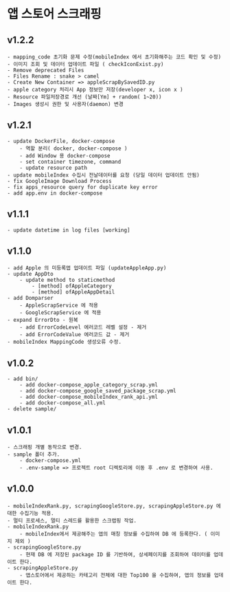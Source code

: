 # 앱 스토어 스크래핑
## v1.2.2
    - mapping_code 초기화 문제 수정(mobileIndex 에서 초기화해주는 코드 확인 및 수정)
    - 이미지 조회 및 데이터 업데이트 파일 ( checkIconExist.py)
    - Remove deprecated Files 
    - Files Rename : snake > camel
    - Create New Container => appleScrapBySavedID.py
    - apple category 처리시 App 정보만 저장(developer x, icon x ) 
    - Resource 파일저장경로 개선 (날짜[Ym] + random( 1~20))
    - Images 생성시 권한 및 사용자(daemon) 변경 
## v1.2.1 
    - update DockerFile, docker-compose 
        - 역할 분리( docker, docker-compose )
        - add Window 용 docker-compose
        - set container timezone, command
        - update resource path
    - update mobileIndex 수집시 전날데이터를 요청 (당일 데이터 업데이트 안됨)
    - fix GoogleImage Download Process
    - fix apps_resource query for duplicate key error
    - add app.env in docker-compose 

## v1.1.1 
    - update datetime in log files [working]
## v1.1.0
    - add Apple 의 미등록앱 업데이트 파일 (updateAppleApp.py) 
    - update AppDto 
        - update method to staticmethod
            - [method] ofAppleCategory
            - [method] ofAppleAppDetail
    - add Domparser
        - AppleScrapService 에 적용
        - GoogleScrapService 에 적용
    - expand ErrorDto - 원복
        - add ErrorCodeLevel 에러코드 레벨 설정 - 제거
        - add ErrorCodeValue 에러코드 값 - 제거
    - mobileIndex MappingCode 생성오류 수정.
## v1.0.2
    - add bin/ 
        - add docker-compose_apple_category_scrap.yml
        - add docker-compose_google_saved_package_scrap.yml
        - add docker-compose_mobileIndex_rank_api.yml
        - add docker-compose_all.yml
    - delete sample/

## v1.0.1
    - 스크래핑 개별 동작으로 변경.
    - sample 폴더 추가. 
        - docker-compose.yml
        - .env-sample => 프로젝트 root 디렉토리에 이동 후 .env 로 변경하여 사용.
## v1.0.0
    - mobileIndexRank.py, scrapingGoogleStore.py, scrapingAppleStore.py 에 대한 수집기능 적용.
    - 멀티 프로세스, 멀티 스레드를 활용한 스크랩핑 작업.
    - mobileIndexRank.py
        - mobileIndex에서 제공해주는 앱의 매칭 정보를 수집하여 DB 에 등록한다. ( 이미지 제외 )
    - scrapingGoogleStore.py
        - 현재 DB 에 저장된 package ID 를 기반하여, 상세페이지를 조회하여 데이터를 업데이트 한다.
    - scrapingAppleStore.py
        - 앱스토어에서 제공하는 카테고리 전체에 대한 Top100 을 수집하여, 앱의 정보를 업데이트 한다.